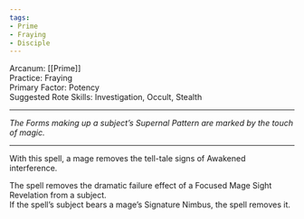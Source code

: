 ```yaml
---
tags:
- Prime
- Fraying
- Disciple
---
```


Arcanum: [[Prime]]\
Practice: Fraying\
Primary Factor: Potency\
Suggested Rote Skills: Investigation, Occult, Stealth

---

_The Forms making up a subject’s Supernal Pattern are marked by the touch of magic._

---

With this spell, a mage removes the tell-tale signs of Awakened interference.

The spell removes the dramatic failure effect of a Focused Mage Sight Revelation from a subject.\
If the spell’s subject bears a mage’s Signature Nimbus, the spell removes it.